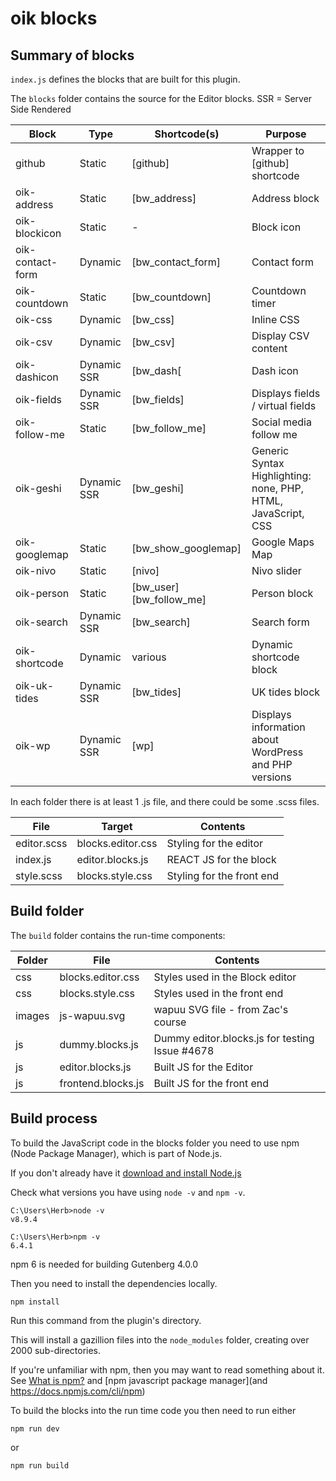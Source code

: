 # oik blocks


## Summary of blocks

`index.js` defines the blocks that are built for this plugin.

The `blocks` folder contains the source for the Editor blocks.
SSR = Server Side Rendered

Block            | Type    | Shortcode(s)        | Purpose
-----            | ----    | --------            | -----
github           | Static  | [github]            | Wrapper to [github] shortcode
oik-address      | Static  | [bw_address]        | Address block
oik-blockicon    | Static  | -                   | Block icon
oik-contact-form | Dynamic | [bw_contact_form]   | Contact form 
oik-countdown    | Static  | [bw_countdown]      | Countdown timer
oik-css          | Dynamic | [bw_css]            | Inline CSS 
oik-csv          | Dynamic | [bw_csv]            | Display CSV content
oik-dashicon     | Dynamic SSR | [bw_dash[       | Dash icon
oik-fields       | Dynamic SSR | [bw_fields]         | Displays fields / virtual fields
oik-follow-me    | Static  | [bw_follow_me]      | Social media follow me
oik-geshi        | Dynamic SSR | [bw_geshi] | Generic Syntax Highlighting: none, PHP, HTML, JavaScript, CSS
oik-googlemap    | Static  | [bw_show_googlemap] | Google Maps Map
oik-nivo         | Static  | [nivo]              | Nivo slider
oik-person       | Static  | [bw_user] [bw_follow_me] | Person block
oik-search       | Dynamic SSR | [bw_search] | Search form
oik-shortcode    | Dynamic | various             | Dynamic shortcode block
oik-uk-tides     | Dynamic SSR | [bw_tides]      | UK tides block
oik-wp           | Dynamic SSR | [wp]            | Displays information about WordPress and PHP versions

In each folder there is at least 1 .js file, and there could be some .scss files.

File |  Target | Contents
----- | ------	| --------------
editor.scss | blocks.editor.css | Styling for the editor
index.js | editor.blocks.js | REACT JS for the block
style.scss | blocks.style.css | Styling for the front end



## Build folder

The `build` folder contains the run-time components:

Folder | File | Contents
------ | ----- | -------
css    | blocks.editor.css | Styles used in the Block editor
css    | blocks.style.css | Styles used in the front end
images | js-wapuu.svg | wapuu SVG file - from Zac's course
js     | dummy.blocks.js | Dummy editor.blocks.js for testing Issue #4678
js     | editor.blocks.js | Built JS for the Editor
js     | frontend.blocks.js | Built JS for the front end


## Build process

To build the JavaScript code in the blocks folder you need to use npm (Node Package Manager),
which is part of Node.js. 

If you don't already have it [download and install Node.js](https://nodejs.org/en/download/)

Check what versions you have using `node -v` and `npm -v`.

```
C:\Users\Herb>node -v
v8.9.4

C:\Users\Herb>npm -v
6.4.1 
```


npm 6 is needed for building Gutenberg 4.0.0


Then you need to install the dependencies locally.

```
npm install
```

Run this command from the plugin's directory. 

This will install a gazillion files into the `node_modules` folder, creating over 2000 sub-directories.

If you're unfamiliar with npm, then you may want to read something about it.
See [What is npm?](https://docs.npmjs.com/getting-started/what-is-npm) 
and [npm javascript package manager](and https://docs.npmjs.com/cli/npm)

To build the blocks into the run time code you then need to run either

```
npm run dev
```

or 

```
npm run build
```





 
